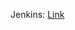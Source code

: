Jenkins: [Link](https://www.udemy.com/course/jenkins-cicd-25-jenkinsfile-3-projects-interview-prep/?couponCode=KARANGUPTA)
